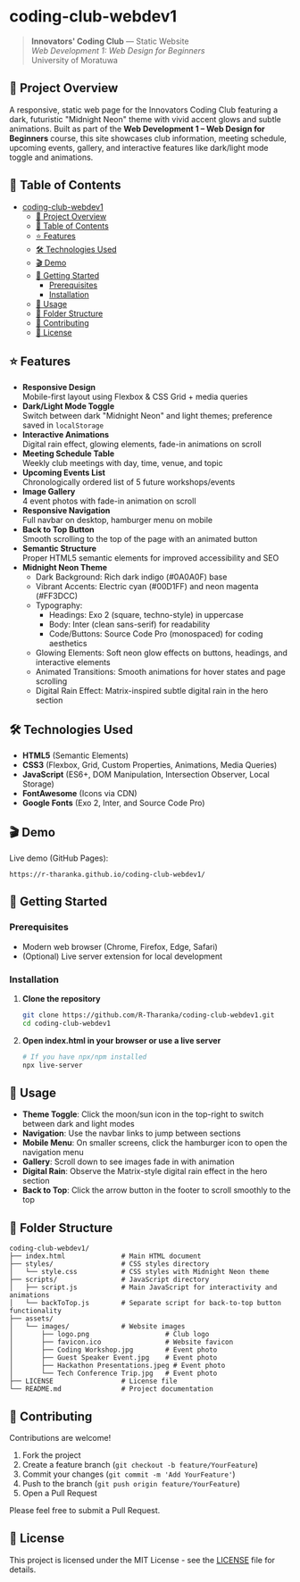 # coding-club-webdev1

> **Innovators' Coding Club** — Static Website  
> _Web Development 1: Web Design for Beginners_  
> University of Moratuwa

## 🚀 Project Overview
A responsive, static web page for the Innovators Coding Club featuring a dark, futuristic "Midnight Neon" theme with vivid accent glows and subtle animations. Built as part of the **Web Development 1 – Web Design for Beginners** course, this site showcases club information, meeting schedule, upcoming events, gallery, and interactive features like dark/light mode toggle and animations.

## 📝 Table of Contents
- [coding-club-webdev1](#coding-club-webdev1)
  - [🚀 Project Overview](#-project-overview)
  - [📝 Table of Contents](#-table-of-contents)
  - [⭐ Features](#-features)
  - [🛠 Technologies Used](#-technologies-used)
  - [🎬 Demo](#-demo)
  - [🏁 Getting Started](#-getting-started)
    - [Prerequisites](#prerequisites)
    - [Installation](#installation)
  - [🔧 Usage](#-usage)
  - [📁 Folder Structure](#-folder-structure)
  - [🤝 Contributing](#-contributing)
  - [📜 License](#-license)

## ⭐ Features
- **Responsive Design**  
  Mobile-first layout using Flexbox & CSS Grid + media queries
- **Dark/Light Mode Toggle**  
  Switch between dark "Midnight Neon" and light themes; preference saved in `localStorage`
- **Interactive Animations**  
  Digital rain effect, glowing elements, fade-in animations on scroll
- **Meeting Schedule Table**  
  Weekly club meetings with day, time, venue, and topic
- **Upcoming Events List**  
  Chronologically ordered list of 5 future workshops/events
- **Image Gallery**  
  4 event photos with fade-in animation on scroll
- **Responsive Navigation**  
  Full navbar on desktop, hamburger menu on mobile
- **Back to Top Button**  
  Smooth scrolling to the top of the page with an animated button
- **Semantic Structure**  
  Proper HTML5 semantic elements for improved accessibility and SEO
- **Midnight Neon Theme**  
  - Dark Background: Rich dark indigo (#0A0A0F) base
  - Vibrant Accents: Electric cyan (#00D1FF) and neon magenta (#FF3DCC)
  - Typography: 
    - Headings: Exo 2 (square, techno-style) in uppercase
    - Body: Inter (clean sans-serif) for readability
    - Code/Buttons: Source Code Pro (monospaced) for coding aesthetics
  - Glowing Elements: Soft neon glow effects on buttons, headings, and interactive elements
  - Animated Transitions: Smooth animations for hover states and page scrolling
  - Digital Rain Effect: Matrix-inspired subtle digital rain in the hero section

## 🛠 Technologies Used
- **HTML5** (Semantic Elements)  
- **CSS3** (Flexbox, Grid, Custom Properties, Animations, Media Queries)  
- **JavaScript** (ES6+, DOM Manipulation, Intersection Observer, Local Storage)
- **FontAwesome** (Icons via CDN)
- **Google Fonts** (Exo 2, Inter, and Source Code Pro)

## 🎬 Demo
Live demo (GitHub Pages):  
```
https://r-tharanka.github.io/coding-club-webdev1/
```

## 🏁 Getting Started

### Prerequisites
- Modern web browser (Chrome, Firefox, Edge, Safari)
- (Optional) Live server extension for local development

### Installation
1. **Clone the repository**  
   ```bash
   git clone https://github.com/R-Tharanka/coding-club-webdev1.git
   cd coding-club-webdev1
   ```

2. **Open index.html in your browser or use a live server**
   ```bash
   # If you have npx/npm installed
   npx live-server
   ```

## 🔧 Usage
- **Theme Toggle**: Click the moon/sun icon in the top-right to switch between dark and light modes
- **Navigation**: Use the navbar links to jump between sections
- **Mobile Menu**: On smaller screens, click the hamburger icon to open the navigation menu
- **Gallery**: Scroll down to see images fade in with animation
- **Digital Rain**: Observe the Matrix-style digital rain effect in the hero section
- **Back to Top**: Click the arrow button in the footer to scroll smoothly to the top

## 📁 Folder Structure
```
coding-club-webdev1/
├── index.html              # Main HTML document
├── styles/                 # CSS styles directory
│   └── style.css           # CSS styles with Midnight Neon theme
├── scripts/                # JavaScript directory
│   ├── script.js           # Main JavaScript for interactivity and animations
│   └── backToTop.js        # Separate script for back-to-top button functionality
├── assets/
│   └── images/             # Website images
│       ├── logo.png                   # Club logo
│       ├── favicon.ico                # Website favicon
│       ├── Coding Workshop.jpg        # Event photo
│       ├── Guest Speaker Event.jpg    # Event photo
│       ├── Hackathon Presentations.jpeg # Event photo
│       └── Tech Conference Trip.jpg   # Event photo
├── LICENSE                 # License file
└── README.md               # Project documentation
```

## 🤝 Contributing
Contributions are welcome!

1. Fork the project
2. Create a feature branch (`git checkout -b feature/YourFeature`)
3. Commit your changes (`git commit -m 'Add YourFeature'`)
4. Push to the branch (`git push origin feature/YourFeature`)
5. Open a Pull Request

Please feel free to submit a Pull Request.

## 📜 License
This project is licensed under the MIT License - see the [LICENSE](https://github.com/R-Tharanka/coding-club-webdev1/blob/4980b9603a3385132840f22c67fd39093563e70f/LICENSE) file for details.

